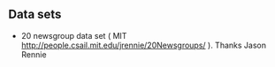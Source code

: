 ## Data sets
+ 20 newsgroup data set ( MIT http://people.csail.mit.edu/jrennie/20Newsgroups/ ). Thanks Jason Rennie